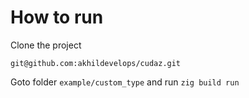 # How to run

Clone the project

`git@github.com:akhildevelops/cudaz.git`

Goto folder `example/custom_type` and run `zig build run`